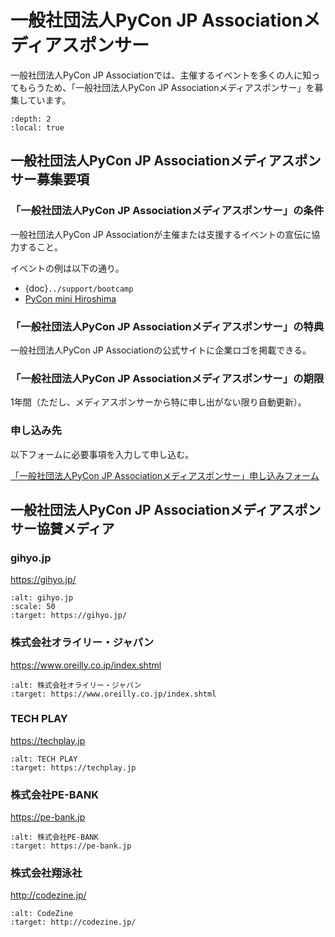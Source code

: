 # 一般社団法人PyCon JP Associationメディアスポンサー

一般社団法人PyCon JP Associationでは、主催するイベントを多くの人に知ってもらうため、「一般社団法人PyCon JP Associationメディアスポンサー」を募集しています。

```{contents} 目次
:depth: 2
:local: true
```

## 一般社団法人PyCon JP Associationメディアスポンサー募集要項

### 「一般社団法人PyCon JP Associationメディアスポンサー」の条件

一般社団法人PyCon JP Associationが主催または支援するイベントの宣伝に協力すること。

イベントの例は以下の通り。

- {doc}`../support/bootcamp`
- [PyCon mini Hiroshima](https://hiroshima.pycon.jp/)

### 「一般社団法人PyCon JP Associationメディアスポンサー」の特典

一般社団法人PyCon JP Associationの公式サイトに企業ロゴを掲載できる。

### 「一般社団法人PyCon JP Associationメディアスポンサー」の期限

1年間（ただし、メディアスポンサーから特に申し出がない限り自動更新）。

### 申し込み先

以下フォームに必要事項を入力して申し込む。

[「一般社団法人PyCon JP Associationメディアスポンサー」申し込みフォーム](https://docs.google.com/a/pycon.jp/forms/d/e/1FAIpQLScYv3BcZruZQj89tNyzbpcIA8spQzNwIiW9bC-vCQH3UDUaRA/viewform)

## 一般社団法人PyCon JP Associationメディアスポンサー協賛メディア

### gihyo.jp

<https://gihyo.jp/>

```{image} /_static/sponsor/media/logos/gihyo.png
:alt: gihyo.jp
:scale: 50
:target: https://gihyo.jp/
```

### 株式会社オライリー・ジャパン

<https://www.oreilly.co.jp/index.shtml>

```{image} /_static/sponsor/media/logos/oreilly.jpg
:alt: 株式会社オライリー・ジャパン
:target: https://www.oreilly.co.jp/index.shtml
```

### TECH PLAY

<https://techplay.jp>

```{image} /_static/sponsor/media/logos/techplay_logo.png
:alt: TECH PLAY
:target: https://techplay.jp
```

### 株式会社PE-BANK

<https://pe-bank.jp>

```{image} /_static/sponsor/media/logos/PE-BANK.jpg
:alt: 株式会社PE-BANK
:target: https://pe-bank.jp
```

### 株式会社翔泳社

<http://codezine.jp/>

```{image} /_static/sponsor/media/logos/codezine.png
:alt: CodeZine
:target: http://codezine.jp/
```
